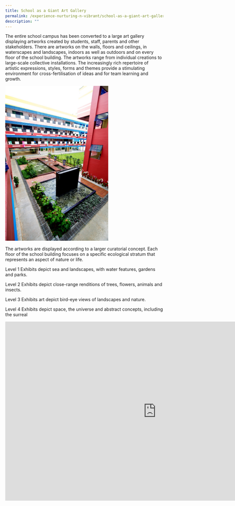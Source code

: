 ```yaml
---
title: School as a Giant Art Gallery
permalink: /experience-nurturing-n-vibrant/school-as-a-giant-art-gallery/
description: ""
---
```


<p>The entire school campus has been converted to a large art gallery displaying artworks created by students, staff, parents and other stakeholders. There are artworks on the walls, floors and ceilings, in waterscapes and landscapes, indoors as well as outdoors and on every floor of the school building. The artworks range from individual creations to large-scale collective installations. The increasingly rich repertoire of artistic expressions, styles, forms and themes provide a stimulating environment for cross-fertilisation of ideas and for team learning and growth.</p>
<img style="width: 65%;" src="/images/sch.jpg" />
<p>The artworks are displayed according to a larger curatorial concept. Each floor of the school building focuses on a specific ecological stratum that represents an aspect of nature or life.</p>
<p>Level 1 Exhibits depict sea and landscapes, with water features, gardens and parks.</p>
<p>Level 2 Exhibits depict close-range renditions of trees, flowers, animals and insects.</p>
<p>Level 3 Exhibits art depict bird-eye views of landscapes and nature.</p>
<p>Level 4 Exhibits depict space, the universe and abstract concepts, including the surreal</p>
<iframe src="https://docs.google.com/presentation/d/e/2PACX-1vRhSDinDLumMa0FUH7rUaKfpwwJ4ty1X7O5jfMnjSkXBEZ62zWCIGh_ioED9ncRnfpfLOcI56BqWNgv/embed?start=false&loop=false&delayms=10000" frameborder="0" width="960" height="569" allowfullscreen="true"></iframe>